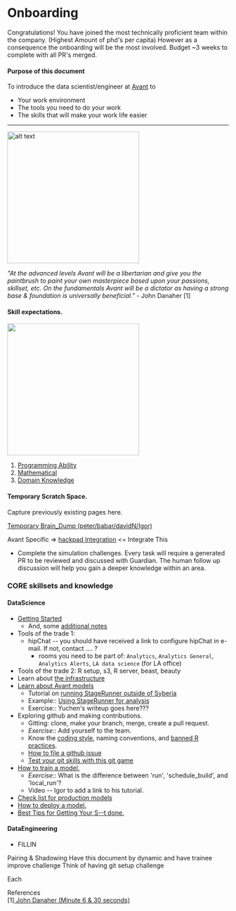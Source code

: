 # Onboarding

Congratulations! You have joined the most technically proficient team within the company. (Highest Amount of phd's per capita) However as a consequence the onboarding will be the most involved. Budget ~3 weeks to complete with all PR's merged. 

#### Purpose of this document
To introduce the data scientist/engineer at [Avant](https://www.avant.com/ "Avant") to
* Your work environment
* The tools you need to do your work
* The skills that will make your work life easier

***
<img src="https://upload.wikimedia.org/wikipedia/commons/7/79/AC97-0295-13_a.jpeg" alt="alt text" width="300" height="300">

*"At the advanced levels Avant will be a libertarian and give you the paintbrush to paint your own masterpiece based upon your passions, skillset, etc. On the fundamentals Avant will be a dictator as having a strong base & foundation is universally beneficial."* - John Danaher [1]



#### Skill expectations.
<img src="http://www.ibm.com/developerworks/library/os-datascience/figure1.png" width="300" height="300">

1. [Programming Ability](https://github.com/avant-analytics/onboarding/tree/master/simulation_challenges/programming)
2. [Mathematical](https://github.com/avantcredit/onboarding/tree/master/simulations/mathematical)
3. [Domain Knowledge](https://github.com/avantcredit/onboarding/tree/master/simulations/domain_knowledge)

#### Temporary Scratch Space.

Capture previously existing pages here.

[Temporary Brain_Dump (peter/babar/davidN/Igor)](
https://docs.google.com/document/d/1lotfElPA7mgUxRZybu2uQ-W6VbppnHFMELV9GYzAkfM/edit)

Avant Specific =>
[hackpad Integration](https://avantdatascience.hackpad.com/Start-Here-rmZTFkC8X3x) <= Integrate This

* Complete the simulation challenges. Every task will require a generated PR to be reviewed and discussed with Guardian. The human follow up discussion will help you gain a deeper knowledge within an area.

### CORE skillsets and knowledge

#### DataScience
* [Getting Started](https://github.com/avantcredit/avant-analytics/wiki "Start Here")
  * And, some [additional notes](https://avantdatascience.hackpad.com/How-do-I-get-startedminimum-tools-needed-to-setup-your-work-stationeveryone-xGL9NSvHAaR)
* Tools of the trade 1:
  * hipChat -- you should have received a link to configure hipChat in e-mail.  If not, contact .... ?
    * rooms you need to be part of: `Analytics`, `Analytics General`, `Analytics Alerts`, `LA data science` (for LA office)
* Tools of the trade 2: R setup, s3, R server, beast, beauty
* Learn about [the infrastructure](https://github.com/avantcredit/avant-analytics/blob/master/README.md)
* [Learn about Avant models](https://github.com/avantcredit/avant-analytics/wiki/Getting-started-with-Avant-models-and-data "Avant Models")
  * Tutorial on [running StageRunner outside of Syberia](https://github.com/avantcredit/avant-analytics/wiki/How-to-use-StageRunner-(outside-of-Syberia))
  * Example:: [Using StageRunner for analysis](https://github.com/avantcredit/avant-analytics/tree/prepayment_refi_offer_feasibility/models/dev/experimental/prepayment_analysis)
  * Exercise:: Yuchen's writeup goes here???
* Exploring github and making contributions.
  * Gitting: clone, make your branch, merge, create a pull request.
  * *Exercise*:: Add yourself to the team.
  * Know the [coding style](https://github.com/avantcredit/avant-analytics/wiki/R-Style-Guide), naming conventions, and [banned R practices](https://github.com/avantcredit/avant-analytics/wiki/Banned-R-Practices "banned").
  * [How to file a github issue](https://guides.github.com/features/issues/ "git issue")
  * [Test your git skills with this git game](https://github.com/git-game/git-game "git game")
* [How to train a model.](https://github.com/avantcredit/avant-analytics/blob/master/models/README.md "Train")
  * *Exercise*:: What is the difference between 'run', 'schedule_build', and 'local_run'?
  * Video -- Igor to add a link to his tutorial.
* [Check list for production models](https://github.com/avantcredit/avant-analytics/wiki/Check-list-for-production-models "Model checklist")
* [How to deploy a model.](https://github.com/avantcredit/avant-analytics/blob/master/culture/deployment.md "Deploy a model")
* [Best Tips for Getting Your S--t done.](https://github.com/avantcredit/avant-analytics/wiki/Programmer-Tips-&-Tricks)

#### DataEngineering
* FILLIN

Pairing & Shadowing
Have this document by dynamic and have trainee improve challenge
Think of having git setup challenge

Each 

References  
  [1][ John Danaher (Minute 6 & 30 seconds)](https://www.youtube.com/watch?v=SpLKrhwGavU)

